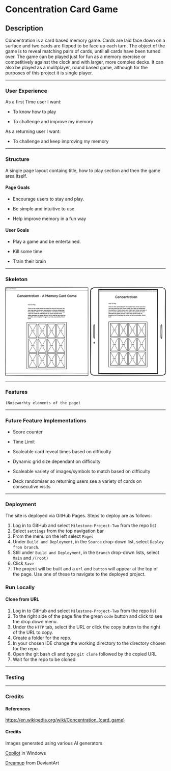 # Concentration Card Game

## Description

Concentration is a card based memory game. Cards are laid face down on a surface and two cards are flipped to be face up each turn. The object of the game is to reveal matching pairs of cards, until all cards have been turned over. The game can be played just for fun as a memory exercise or competitively against the clock and with larger, more complex decks. It can also be played as a mulitplayer, round based game, although for the purposes of this project it is single player.

------------------------

### User Experience

As a first Time user I want:

* To know how to play

* To challenge and improve my memory

As a returning user I want:

* To challenge and keep improving my memory

------------------------

### Structure

A single page layout containg title, how to play section and then the game area itself. 

#### Page Goals

* Encourage users to stay and play. 

* Be simple and intuitive to use.

* Help improve memory in a fun way

#### User Goals

* Play a game and be entertained. 

* Kill some time

* Train their brain

------------------------

### Skeleton

![wireframe](/assets/wireframes/wireframe.png)

------------------------

### Features

    (Noteworhty elements of the page)

------------------------

### Future Feature Implementations

* Score counter

* Time Limit

* Scaleable card reveal times based on difficulty

* Dynamic grid size dependant on difficulty

* Scaleable variety of images/symbols to match based on difficulty

* Deck randomiser so returning users see a variety of cards on consecutive visits

------------------------

### Deployment

The site is deployed via GitHub Pages. Steps to deploy are as follows:

1. Log in to GitHub and select `Milestone-Project-Two` from the repo list
2. Select `settings` from the top navigation bar
3. From the menu on the left select `Pages`
4. Under `Build and Deployment`, in the `Source` drop-down list, select `Deploy from branch`.
5. Still under `Build and Deployment`, in the `Branch` drop-down lists, select `Main` and `/(root)`
6. Click `Save`
7. The project will be built and a `url` and `button` will appear at the top of the page. Use one of these to navigate to the deployed project.

### **Run Locally**

#### Clone from URL
1. Log in to GitHub and select `Milestone-Project-Two` from the repo list
2. To the right side of the page fine the green `code` button and click to see the drop down menu.
3. Under the `HTTP` tab, select the URL or click the copy button to the right of the URL to copy.
4. Create a folder for the repo.
5. In your chosen IDE change the working directory to the directory chosen for the repo.
6. Open the git bash cli and type `git clone` followed by the copied URL
7. Wait for the repo to be cloned

------------------------

### Testing

------------------------

### Credits

#### References

https://en.wikipedia.org/wiki/Concentration_(card_game)


#### Credits

Images generated using various AI generators

[Copilot](https://www.microsoft.com/en-gb/microsoft-365/business/copilot-for-microsoft-365) in Windows

[Dreamup](https://www.deviantart.com/) from DeviantArt